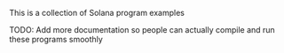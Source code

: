 This is a collection of Solana program examples

TODO: Add more documentation so people can actually compile and run these programs smoothly
